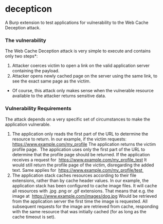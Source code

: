 # decepticon
A Burp extension to test applications for vulnerability to the Web Cache Deception attack.



### The vulnerability
The Web Cache Deception attack is very simple to execute and contains only two steps*: 
1. Attacker coerces victim to open a link on the valid application server containing the payload.
2. Attacker opens newly cached page on the server using the same link, to see the exact same page as the victim. 

* Of course, this attack only makes sense when the vulnerable resource available to the attacker returns sensitive data.

### Vulnerability Requirements
The attack depends on a very specific set of circumstances to make the application vulnerable.
1. The application only reads the first part of the URL to determine the resource to return.
  In our example, if the victim requests:  https://www.example.com/my_profile
  The application returns the victim profile page. 
  The application uses only the first part of the URL to determine that the profile page should be returned. 
  If the application receives a request for  https://www.example.com/my_profile_test
  It would still return the profile page of the victim, disregarding the added text. 
  Same applies for  https://www.example.com/my_profile/test 
2. The application stack caches resources according to their file extensions, rather than by cache header values.
In our example, the application stack has been configured to cache image files. 
It will cache all resources with .jpg .png or .gif extensions. 
That means that e.g. the image at  https://www.example.com/images/dog.jpg
Would be retrieved from the application server the first time the image is requested. 
All subsequent requests for the image are retrieved from cache, responding with the same resource 
that was initially cached (for as long as the cache timeout is set).
